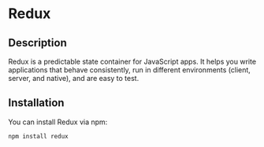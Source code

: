 # Redux

## Description
Redux is a predictable state container for JavaScript apps. It helps you write applications that behave consistently, run in different environments (client, server, and native), and are easy to test.

## Installation
You can install Redux via npm:

```bash
npm install redux
